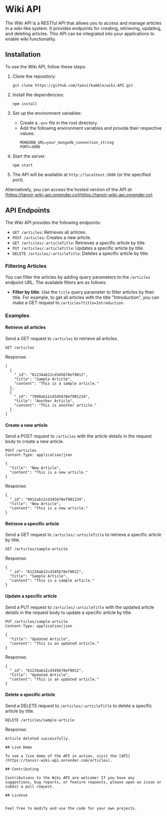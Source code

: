 # Wiki API

The Wiki API is a RESTful API that allows you to access and manage articles in a wiki-like system. It provides endpoints for creating, retrieving, updating, and deleting articles. This API can be integrated into your applications to enable wiki functionality.

## Installation

To use the Wiki API, follow these steps:

1. Clone the repository:

   ```
   git clone https://github.com/tanvirkamble/wiki-API.git
   ```

2. Install the dependencies:

   ```
   npm install
   ```

3. Set up the environment variables:

   - Create a `.env` file in the root directory.
   - Add the following environment variables and provide their respective values:
     ```
     MONGODB_URL=your_mongodb_connection_string
     PORT=3000
     ```

4. Start the server:

   ```
   npm start
   ```

5. The API will be available at `http://localhost:3000` (or the specified port).

Alternatively, you can access the hosted version of the API at: [https://tanvir-wiki-api.onrender.co](https://tanvir-wiki-api.onrender.co)

## API Endpoints

The Wiki API provides the following endpoints:

- `GET /articles`: Retrieves all articles.
- `POST /articles`: Creates a new article.
- `GET /articles/:articleTitle`: Retrieves a specific article by title.
- `PUT /articles/:articleTitle`: Updates a specific article by title.
- `DELETE /articles/:articleTitle`: Deletes a specific article by title.

### Filtering Articles

You can filter the articles by adding query parameters to the `/articles` endpoint URL. The available filters are as follows:

- **Filter by title**: Use the `title` query parameter to filter articles by their title. For example, to get all articles with the title "Introduction", you can make a GET request to `/articles?title=Introduction`.

### Examples

#### Retrieve all articles

Send a GET request to `/articles` to retrieve all articles.

```
GET /articles
```

Response:

```
[
  {
    "_id": "61234ab12cd345678ef9012",
    "title": "Sample Article",
    "content": "This is a sample article."
  },
  {
    "_id": "7890ab12cd345678ef901234",
    "title": "Another Article",
    "content": "This is another article."
  }
]
```

#### Create a new article

Send a POST request to `/articles` with the article details in the request body to create a new article.

```
POST /articles
Content-Type: application/json

{
  "title": "New Article",
  "content": "This is a new article."
}
```

Response:

```
{
  "_id": "9012ab12cd345678ef901234",
  "title": "New Article",
  "content": "This is a new article."
}
```

#### Retrieve a specific article

Send a GET request to `/articles/:articleTitle` to retrieve a specific article by title.

```
GET /articles/sample-article
```

Response:

```
{
  "_id": "61234ab12cd345678ef9012",
  "title": "Sample Article",
  "content": "This is a sample article."
}
```

#### Update a specific article

Send a PUT request to `/articles/:articleTitle` with the updated article details in the request body to update a specific article by title.

```
PUT /articles/sample-article
Content-Type: application/json

{
  "title": "Updated Article",
  "content": "This is an updated article."
}
```

Response:

```
{
  "_id": "61234ab12cd345678ef9012",
  "title": "Updated Article",
  "content": "This is an updated article."
}
```

#### Delete a specific article

Send a DELETE request to `/articles/:articleTitle` to delete a specific article by title.

```
DELETE /articles/sample-article
```

Response:

```
Article deleted successfully.

## Live Demo

To see a live demo of the API in action, visit the [API](https://tanvir-wiki-api.onrender.com/articles).

## Contributing

Contributions to the Wiki API are welcome! If you have any suggestions, bug reports, or feature requests, please open an issue or submit a pull request.

## License


Feel free to modify and use the code for your own projects.

```
